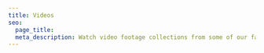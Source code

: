 ```yaml
---
title: Videos
seo:
  page_title:
  meta_description: Watch video footage collections from some of our favorite projects
---
```

